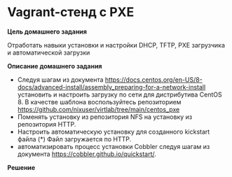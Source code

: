 # Vagrant-стенд c PXE

**Цель домашнего задания**

Отработать навыки установки и настройки DHCP, TFTP, PXE загрузчика и автоматической загрузки

**Описание домашнего задания**

* Следуя шагам из документа https://docs.centos.org/en-US/8-docs/advanced-install/assembly_preparing-for-a-network-install  установить и настроить загрузку по сети для дистрибутива CentOS 8. В качестве шаблона воспользуйтесь репозиторием https://github.com/nixuser/virtlab/tree/main/centos_pxe 
* Поменять установку из репозитория NFS на установку из репозитория HTTP.
* Настроить автоматическую установку для созданного kickstart файла (*) Файл загружается по HTTP.
* автоматизировать процесс установки Cobbler cледуя шагам из документа https://cobbler.github.io/quickstart/. 

**Решение**



